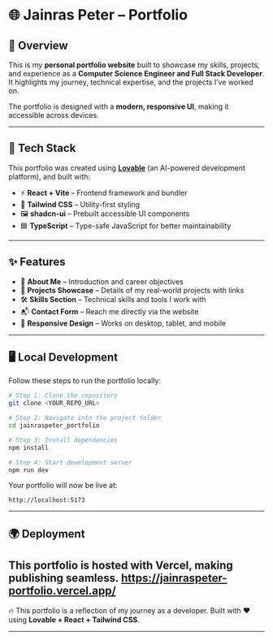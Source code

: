 
# 🌐 Jainras Peter – Portfolio

## 📌 Overview

This is my **personal portfolio website** built to showcase my skills, projects, and experience as a **Computer Science Engineer and Full Stack Developer**.
It highlights my journey, technical expertise, and the projects I’ve worked on.

The portfolio is designed with a **modern, responsive UI**, making it accessible across devices.

---

## 🚀 Tech Stack

This portfolio was created using **[Lovable](https://lovable.dev)** (an AI-powered development platform), and built with:

* ⚡ **React + Vite** – Frontend framework and bundler
* 🎨 **Tailwind CSS** – Utility-first styling
* 🖼️ **shadcn-ui** – Prebuilt accessible UI components
* 🟦 **TypeScript** – Type-safe JavaScript for better maintainability

---

## ✨ Features

* 📄 **About Me** – Introduction and career objectives
* 💼 **Projects Showcase** – Details of my real-world projects with links
* 🛠️ **Skills Section** – Technical skills and tools I work with
* 📬 **Contact Form** – Reach me directly via the website
* 📱 **Responsive Design** – Works on desktop, tablet, and mobile

---

## 🖥️ Local Development

Follow these steps to run the portfolio locally:

```bash
# Step 1: Clone the repository
git clone <YOUR_REPO_URL>

# Step 2: Navigate into the project folder
cd jainraspeter_portfolio

# Step 3: Install dependencies
npm install

# Step 4: Start development server
npm run dev
```

Your portfolio will now be live at:

```
http://localhost:5173
```

---

## 🌍 Deployment

This portfolio is hosted with **Vercel**, making publishing seamless.
https://jainraspeter-portfolio.vercel.app/
---

🔥 This portfolio is a reflection of my journey as a developer. Built with ❤️ using **Lovable + React + Tailwind CSS**.

---

